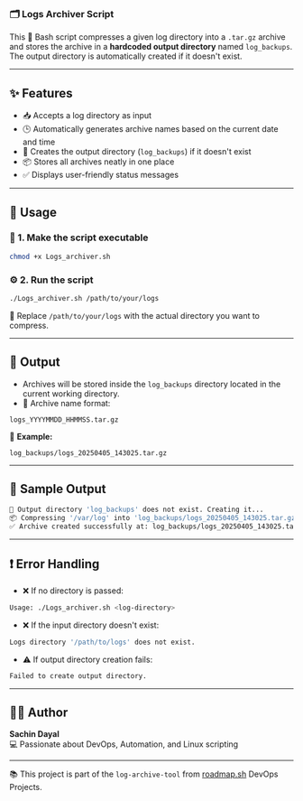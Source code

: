 
### 🗂️ Logs Archiver Script

This 🐧 Bash script compresses a given log directory into a `.tar.gz` archive and stores the archive in a **hardcoded output directory** named `log_backups`. The output directory is automatically created if it doesn't exist.

---

## ✨ Features

- 📥 Accepts a log directory as input
- 🕒 Automatically generates archive names based on the current date and time
- 📁 Creates the output directory (`log_backups`) if it doesn't exist
- 📦 Stores all archives neatly in one place
- ✅ Displays user-friendly status messages

---

## 🚀 Usage

### 🔐 1. Make the script executable

```bash
chmod +x Logs_archiver.sh
```

### ⚙️ 2. Run the script

```bash
./Logs_archiver.sh /path/to/your/logs
```

📌 Replace `/path/to/your/logs` with the actual directory you want to compress.

---

## 📂 Output

- Archives will be stored inside the `log_backups` directory located in the current working directory.
- 🧾 Archive name format:

```
logs_YYYYMMDD_HHMMSS.tar.gz
```

🧪 **Example:**

```
log_backups/logs_20250405_143025.tar.gz
```

---

## 🧪 Sample Output

```bash
📁 Output directory 'log_backups' does not exist. Creating it...
📦 Compressing '/var/log' into 'log_backups/logs_20250405_143025.tar.gz'...
✅ Archive created successfully at: log_backups/logs_20250405_143025.tar.gz
```

---

## ❗ Error Handling

- ❌ If no directory is passed:

```bash
Usage: ./Logs_archiver.sh <log-directory>
```

- ❌ If the input directory doesn't exist:

```bash
Logs directory '/path/to/logs' does not exist.
```

- ⚠️ If output directory creation fails:

```bash
Failed to create output directory.
```

---

## 👨‍💻 Author

**Sachin Dayal**  
💻 Passionate about DevOps, Automation, and Linux scripting  

---

📚 This project is part of the `log-archive-tool` from [roadmap.sh](https://roadmap.sh/projects/log-archive-tool) DevOps Projects.
